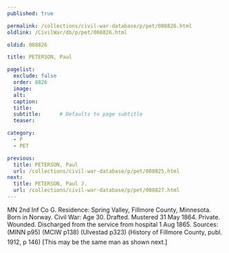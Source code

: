 ```yaml
---
published: true

permalink: /collections/civil-war-database/p/pet/008826.html
oldlink: /CivilWar/db/p/pet/008826.html

oldid: 008826

title: PETERSON, Paul

pagelist:
  exclude: false
  order: 8826
  image: 
  alt:
  caption:
  title:
  subtitle:      # Defaults to page subtitle
  teaser:

category: 
  - P 
  - PET

previous:
  title: PETERSON, Paul
  url: /collections/civil-war-database/p/pet/008825.html  
next:
  title: PETERSON, Paul J.
  url: /collections/civil-war-database/p/pet/008827.html   
---
```

MN 2nd Inf Co G. Residence: Spring Valley, Fillmore County, Minnesota. Born in Norway. Civil War: Age 30. Drafted. Mustered 31 May 1864. Private. Wounded. Discharged from the service from hospital 1 Aug 1865. Sources: (MINN p95) (MCIW p138) (Ulvestad p323) (&#147;History of Fillmore County, publ. 1912, p 146) [This may be the same man as shown next.]